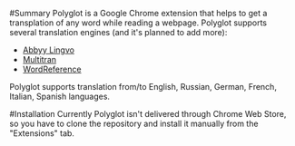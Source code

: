 #Summary
Polyglot is a Google Chrome extension that helps to get a transplation of any word while reading a webpage. 
Polyglot supports several translation engines (and it's planned to add more): 
- [Abbyy Lingvo](http://www.lingvo-online.ru/ru/Translate/en-ru) 
- [Multitran](http://www.multitran.ru/c/m.exe?a=1&SHL=2)
- [WordReference](http://wordreference.com)

Polyglot supports translation from/to English, Russian, German, French, Italian, Spanish languages. 

#Installation 
Currently Polyglot isn't delivered through Chrome Web Store, so you have to clone the repository and install it manually from the "Extensions" tab.
